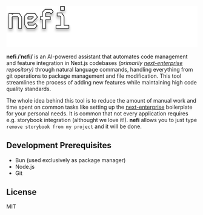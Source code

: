 <img src="./assets/nefi-heading.svg"/>

**nefi /ˈnɛfi/** is an AI-powered assistant that automates code management and feature integration in Next.js codebases _(primarily [next-enterprise] repository)_ through natural language commands, handling everything from git operations to package management and file modification. This tool streamlines the process of adding new features while maintaining high code quality standards.

 The whole idea behind this tool is to reduce the amount of manual work and time spent on common tasks like setting up the [next-enterprise] boilerplate for your personal needs. It is common that not every application requires e.g. storybook integration (althought we love it!). **nefi** allows you to just type `remove storybook from my project` and it will be done.

## Development Prerequisites

- Bun (used exclusively as package manager)
- Node.js
- Git

[next-enterprise]: https://github.com/Blazity/next-enterprise
[git submodules]: https://git-scm.com/book/en/v2/Git-Tools-Submodules

## License

MIT 
